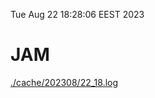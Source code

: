 Tue Aug 22 18:28:06 EEST 2023
# JAM
<a href='./cache/202308/22_18.log'>./cache/202308/22_18.log</a>
